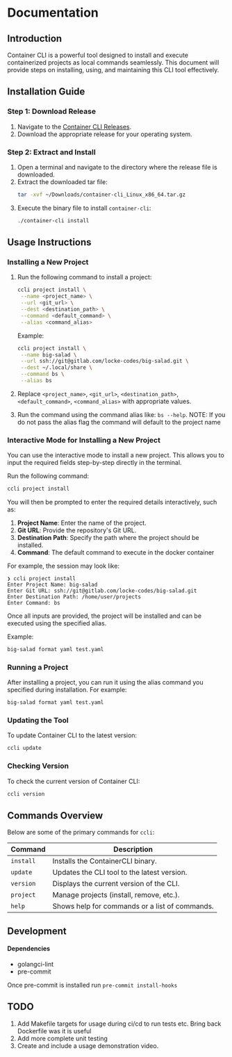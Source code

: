# Documentation

## Introduction

Container CLI is a powerful tool designed to install and execute containerized projects as local commands seamlessly.
This document will provide steps on installing, using, and maintaining this CLI tool effectively.

## Installation Guide

### Step 1: Download Release

1. Navigate to the [Container CLI Releases](https://gitlab.com/locke-codes/container-cli/-/releases).
2. Download the appropriate release for your operating system.

### Step 2: Extract and Install

1. Open a terminal and navigate to the directory where the release file is downloaded.
2. Extract the downloaded tar file:
   ```bash
   tar -xvf ~/Downloads/container-cli_Linux_x86_64.tar.gz
   ```
3. Execute the binary file to install `container-cli`:
   ```bash
   ./container-cli install
   ```

## Usage Instructions

### Installing a New Project

1. Run the following command to install a project:
   ```bash
   ccli project install \
    --name <project_name> \
    --url <git_url> \
    --dest <destination_path> \
    --command <default_command> \
    --alias <command_alias>
   ```

   Example:
   ```bash
   ccli project install \
    --name big-salad \
    --url ssh://git@gitlab.com/locke-codes/big-salad.git \
    --dest ~/.local/share \
    --command bs \
    --alias bs
   ```
2. Replace `<project_name>`, `<git_url>`, `<destination_path>`, `<default_command>`, `<command_alias>` with appropriate values.
3. Run the command using the command alias like: `bs --help`. NOTE: If you do not pass the alias flag the command will default to the project name

### Interactive Mode for Installing a New Project

You can use the interactive mode to install a new project. This allows you to input the required fields step-by-step
directly in the terminal.

Run the following command:

```bash
ccli project install
```

You will then be prompted to enter the required details interactively, such as:

1. **Project Name**: Enter the name of the project.
2. **Git URL**: Provide the repository's Git URL.
3. **Destination Path**: Specify the path where the project should be installed.
4. **Command**: The default command to execute in the docker container

For example, the session may look like:

```shell
❯ ccli project install
Enter Project Name: big-salad
Enter Git URL: ssh://git@gitlab.com/locke-codes/big-salad.git
Enter Destination Path: /home/user/projects
Enter Command: bs
```

Once all inputs are provided, the project will be installed and can be executed using the specified alias.

Example:

```bash
big-salad format yaml test.yaml
```

### Running a Project

After installing a project, you can run it using the alias command you specified during installation. For example:

```bash
big-salad format yaml test.yaml
```

### Updating the Tool

To update Container CLI to the latest version:

```bash
ccli update
```

### Checking Version

To check the current version of Container CLI:

```bash
ccli version
```

## Commands Overview

Below are some of the primary commands for `ccli`:

| Command   | Description                                    |
|-----------|------------------------------------------------|
| `install` | Installs the ContainerCLI binary.              |
| `update`  | Updates the CLI tool to the latest version.    |
| `version` | Displays the current version of the CLI.       |
| `project` | Manage projects (install, remove, etc.).       |
| `help`    | Shows help for commands or a list of commands. |

## Development
#### Dependencies
* golangci-lint
* pre-commit

Once pre-commit is installed run `pre-commit install-hooks`

## TODO

1. Add Makefile targets for usage during ci/cd to run tests etc. Bring back Dockerfile was it is useful
2. Add more complete unit testing
3. Create and include a usage demonstration video.
